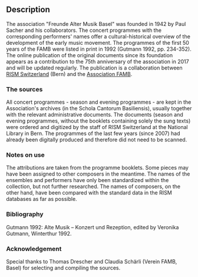 ## Description
The association "Freunde Alter Musik Basel" was founded in 1942 by Paul Sacher and his collaborators. The concert programmes with the corresponding performers' names offer a cultural-historical overview of the development of the early music movement. The programmes of the first 50 years of the FAMB were listed in print in 1992 (Gutmann 1992, pp. 234-352). The online publication of the original documents since its foundation appears as a contribution to the 75th anniversary of the association in 2017 and will be updated regularly. The publication is a collaboration between [RISM Switzerland](https://rism-ch.org) (Bern) and the [Association FAMB](http://www.famb.ch/).

### The sources
All concert programmes - season and evening programmes - are kept in the Association's archives (in the Schola Cantorum Basiliensis), usually together with the relevant administrative documents. The documents (season and evening programmes, without the booklets containing solely the sung texts) were ordered and digitized by the staff of RISM Switzerland at the National Library in Bern. The programmes of the last few years (since 2007) had already been digitally produced and therefore did not need to be scanned.

### Notes on use
The attributions are taken from the programme booklets. Some pieces may have been assigned to other composers in the meantime. The names of the ensembles and performers have only been standardized within the collection, but not further researched. The names of composers, on the other hand, have been compared with the standard data in the RISM databases as far as possible.

### Bibliography
Gutmann 1992: Alte Musik – Konzert und Rezeption, edited by Veronika Gutmann, Winterthur 1992.

### Acknowledgement
Special thanks to Thomas Drescher and Claudia Schärli (Verein FAMB, Basel) for selecting and compiling the sources.
